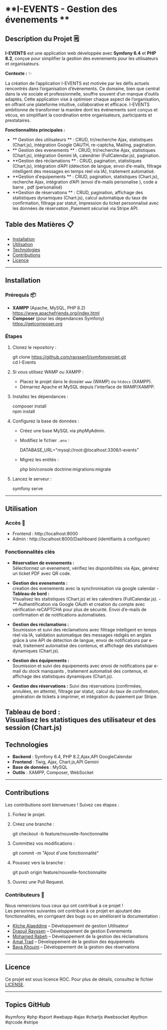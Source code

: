# **I-EVENTS - Gestion des évenements **

## Description du Projet 🗒️ 

**I-EVENTS** est une application web développée avec **Symfony 6.4** et **PHP 8.2**, conçue pour simplifier la gestion des evenements  pour les utilisateurs et organisateurs.

**Contexte :**  ✨

La création de l’application I-EVENTS est motivée par les défis actuels rencontrés dans l’organisation d’événements. Ce domaine, bien que central dans la vie sociale et professionnelle, souffre souvent d’un manque d’outils adaptés,
Cette application vise à optimiser chaque aspect de l’organisation, en offrant une plateforme intuitive, collaborative et efficace. I-EVENTS ambitionne de transformer la manière dont les événements sont conçus et vécus, en simplifiant la coordination entre organisateurs, participants et prestataires.

**Fonctionnalités principales :**

- ** Gestion des utilisateurs ** : CRUD, tri/recherche Ajax, statistiques (Chart.js), intégration Google OAUTH, re-captcha, Mailing, pagination. 
- ** Gestion des evenements ** : CRUD, tri/recherche Ajax, statistiques (Chart.js), intégration Gemini IA, calendrier (FullCalendar.js), pagination.
- **Gestion des réclamations ** : CRUD, pagination, statistiques (Chart.js), intégration d’API (détection de langue, envoi d’e-mails, filtrage intelligent des messages en temps réel via IA), traitement automatisé.
- **Gestion d'equipements ** : CRUD, pagination, statistiques (Chart.js), recherche Ajax, intégration d’API (envoi d’e-mails personalise ), code a barre , pdf (personalisé)
- **Gestion de réservations ** : CRUD, pagination, affichage des statistiques dynamiques (Chart.js), calcul automatique du taux de confirmation, filtrage par statut, Impression du ticket personnalisé avec les données de réservation ,Paiement sécurisé via Stripe API.

## Table des Matières 📋

- [Installation](#installation)  
- [Utilisation](#utilisation)  
- [Technologies](#technologies)  
- [Contributions](#contributions)  
- [Licence](#licence)

---

## Installation

### Prérequis 📦

- **XAMPP** (Apache, MySQL, PHP 8.2)  
  https://www.apachefriends.org/index.html  
- **Composer** (pour les dépendances Symfony)  
  https://getcomposer.org  

### Étapes

1. Clonez le repository :

   git clone https://github.com/rayssen1/symfonyprojet.git  
   cd I-Events

2. Si vous utilisez WAMP ou XAMPP :
   - Placez le projet dans le dossier `www` (WAMP) ou `htdocs` (XAMPP).
   - Démarrez Apache et MySQL depuis l'interface de WAMP/XAMPP.

3. Installez les dépendances :

   composer install  
   npm install

4. Configurez la base de données :
   - Créez une base MySQL via phpMyAdmin.
   - Modifiez le fichier `.env` :

     DATABASE_URL="mysql://root:@localhost:3306/I-events"

   - Migrez les entités :

     php bin/console doctrine:migrations:migrate

5. Lancez le serveur :

   symfony serve

---

## Utilisation

### Accès 🔑

- Frontend : http://localhost:8000  
- Admin : http://localhost:8000/Dashboard (identifiants à configurer)

### Fonctionnalités clés

- **Réservation de evenements :**  
  Sélectionnez un evenement, vérifiez les disponibilités via Ajax, générez un ticket PDF avec QR code.

- **Gestion des evenements :**  
  creation des evenements avec la synchronisation via google calendar - **Tableau de bord :**  
  Visualisez les statistiques (Chart.js) et les calendriers (FullCalendar.js).
-** Authentification via Google OAuth et creation du compte avec vérification reCAPTCHA pour plus de sécurité. Envoi d’e-mails de confirmation et de notifications automatisées.
 - **Gestion des réclamations :**  
Soumission et suivi des réclamations avec filtrage intelligent en temps réel via IA, validation automatique des messages rédigés en anglais grâce à une API de détection de langue, envoi de notifications par e-mail, traitement automatisé des contenus, et affichage des statistiques dynamiques (Chart.js).
-  **Gestion des équipements :**  
Soumission et suivi des équipements avec envoi de notifications par e-mail du stock manquants , traitement automatisé des contenus, et affichage des statistiques dynamiques (Chart.js).
-  **Gestion des réservations :** 
Suivi des réservations (confirmées, annulées, en attente), filtrage par statut, calcul du taux de confirmation, génération de tickets à imprimer, et intégration du paiement par Stripe.


  **Tableau de bord :**  
  Visualisez les statistiques des utilisateur et des session (Chart.js)
---

## Technologies

- **Backend** : Symfony 6.4, PHP 8.2,Ajax,API GoogleCalendar  
- **Frontend** : Twig, Ajax, Chart.js,API Gemini
- **Base de données** : MySQL  
- **Outils** : XAMPP, Composer, WebSocket

---

## Contributions

Les contributions sont bienvenues ! Suivez ces étapes :

1. Forkez le projet.
2. Créez une branche :

   git checkout -b feature/nouvelle-fonctionnalite

3. Committez vos modifications :

   git commit -m "Ajout d'une fonctionnalité"

4. Poussez vers la branche :

   git push origin feature/nouvelle-fonctionnalite

5. Ouvrez une Pull Request.

### Contributeurs 👥

Nous remercions tous ceux qui ont contribué à ce projet !  
Les personnes suivantes ont contribué à ce projet en ajoutant des fonctionnalités, en corrigeant des bugs ou en améliorant la documentation :

- [Kliche Alaeddine](https://github.com/rayssen1) – Développement de gestion Utilisateur 
- [Draouil Rayssen](https://github.com/rayssen1) – Développement de gestion Evenements
- [Mohamed Rabeh](https://github.com/MohamedRabeh1) – Développement de la gestion des réclamations  
- [Amal Trad](https://github.com/AmalTrad16) – Développement de la gestion des équipements
- [Baya Khouini](https://github.com/Batta0102) – Développement de la gestion des réservations

---

## Licence

Ce projet est sous licence ROC. Pour plus de détails, consultez le fichier [LICENSE](./LICENSE).

---

## Topics GitHub

#symfony #php #sport #webapp #ajax #chartjs #websocket #python #qrcode #stripe 
